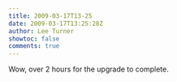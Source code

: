 ```yaml
---
title: 2009-03-17T13-25
date: 2009-03-17T13:25:28Z
author: Lee Turner
showtoc: false
comments: true
---
```


Wow, over 2 hours for the upgrade to complete.

